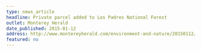 ```yaml
---
type: news_article
headline: Private parcel added to Los Padres National Forest
outlet: Monterey Herald
date_published: 2015-01-12
address: http://www.montereyherald.com/environment-and-nature/20150112/private-parcel-added-to-los-padres-national-forest
featured: no
---
```

